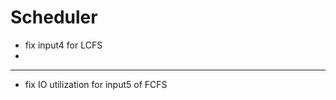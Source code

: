 # Scheduler

- fix input4 for LCFS
- 




--------------------------------------------------------


- fix IO utilization for input5 of FCFS









